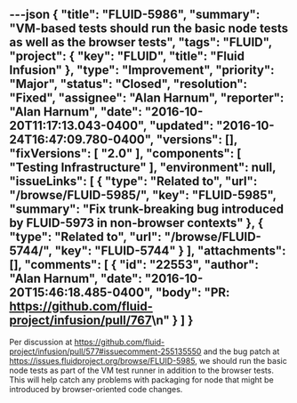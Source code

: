 ---json
{
  "title": "FLUID-5986",
  "summary": "VM-based tests should run the basic node tests as well as the browser tests",
  "tags": "FLUID",
  "project": {
    "key": "FLUID",
    "title": "Fluid Infusion"
  },
  "type": "Improvement",
  "priority": "Major",
  "status": "Closed",
  "resolution": "Fixed",
  "assignee": "Alan Harnum",
  "reporter": "Alan Harnum",
  "date": "2016-10-20T11:17:13.043-0400",
  "updated": "2016-10-24T16:47:09.780-0400",
  "versions": [],
  "fixVersions": [
    "2.0"
  ],
  "components": [
    "Testing Infrastructure"
  ],
  "environment": null,
  "issueLinks": [
    {
      "type": "Related to",
      "url": "/browse/FLUID-5985/",
      "key": "FLUID-5985",
      "summary": "Fix trunk-breaking bug introduced by FLUID-5973 in non-browser contexts"
    },
    {
      "type": "Related to",
      "url": "/browse/FLUID-5744/",
      "key": "FLUID-5744"
    }
  ],
  "attachments": [],
  "comments": [
    {
      "id": "22553",
      "author": "Alan Harnum",
      "date": "2016-10-20T15:46:18.485-0400",
      "body": "PR: <https://github.com/fluid-project/infusion/pull/767>\n"
    }
  ]
}
---
Per discussion at <https://github.com/fluid-project/infusion/pull/577#issuecomment-255135550> and the bug patch at <https://issues.fluidproject.org/browse/FLUID-5985>, we should run the basic node tests as part of the VM test runner in addition to the browser tests. This will help catch any problems with packaging for node that might be introduced by browser-oriented code changes.

        